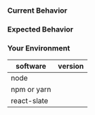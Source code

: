 <!---
BEFORE YOU SUBMIT please search open/closed issues since someone might have asked the same thing before!
Please consider creating a reproduction repository!
-->

### Current Behavior

<!--- If describing a bug, tell us what happens instead of the expected behavior -->

<!--- If suggesting a change/improvement, explain the difference from current behavior -->

### Expected Behavior

<!--- If you're describing a bug, tell us what should happen -->

<!--- If you're suggesting a change/improvement, tell us how it should work -->

### Your Environment

<!--- Include as many relevant details about the environment you experienced the bug in -->

| software    | version |
| ----------- | ------- |
| node        |
| npm or yarn |
| react-slate |
